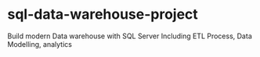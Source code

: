 # sql-data-warehouse-project
Build modern Data warehouse with SQL Server Including ETL Process, Data Modelling, analytics
